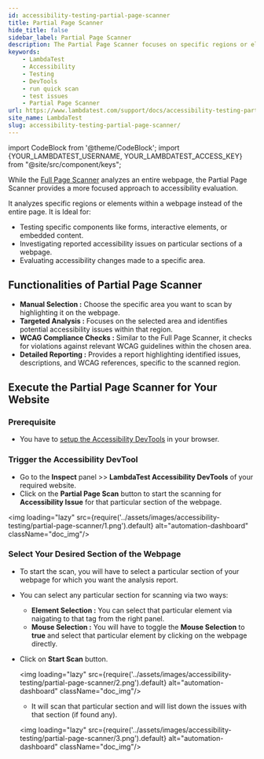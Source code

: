 ```yaml
---
id: accessibility-testing-partial-page-scanner
title: Partial Page Scanner
hide_title: false
sidebar_label: Partial Page Scanner
description: The Partial Page Scanner focuses on specific regions or elements within a webpage, allowing for targeted accessibility evaluation. It is ideal for testing components, investigating reported issues, and evaluating changes made to a specific area.
keywords:
    - LambdaTest
    - Accessibility
    - Testing
    - DevTools
    - run quick scan
    - test issues
    - Partial Page Scanner
url: https://www.lambdatest.com/support/docs/accessibility-testing-partial-page-scanner/
site_name: LambdaTest
slug: accessibility-testing-partial-page-scanner/
---
```


import CodeBlock from '@theme/CodeBlock';
import {YOUR_LAMBDATEST_USERNAME, YOUR_LAMBDATEST_ACCESS_KEY} from "@site/src/component/keys";

<script type="application/ld+json"
      dangerouslySetInnerHTML={{ __html: JSON.stringify({
       "@context": "https://schema.org",
        "@type": "BreadcrumbList",
        "itemListElement": [{
          "@type": "ListItem",
          "position": 1,
          "name": "Home",
          "item": "https://www.lambdatest.com"
        },{
          "@type": "ListItem",
          "position": 2,
          "name": "Support",
          "item": "https://www.lambdatest.com/support/docs/"
        },{
          "@type": "ListItem",
          "position": 3,
          "name": "How to run Partial Page Scanner",
          "item": "https://www.lambdatest.com/support/docs/accessibility-testing-partial-page-scanner/"
        }]
      })
    }}
></script>
While the [Full Page Scanner](/support/docs/accessibility-testing-full-page-scanner/) analyzes an entire webpage, the Partial Page Scanner provides a more focused approach to accessibility evaluation.

It analyzes specific regions or elements within a webpage instead of the entire page. It is Ideal for:

- Testing specific components like forms, interactive elements, or embedded content.
- Investigating reported accessibility issues on particular sections of a webpage.
- Evaluating accessibility changes made to a specific area.

## Functionalities of Partial Page Scanner

- **Manual Selection :** Choose the specific area you want to scan by highlighting it on the webpage.
- **Targeted Analysis :** Focuses on the selected area and identifies potential accessibility issues within that region.
- **WCAG Compliance Checks :** Similar to the Full Page Scanner, it checks for violations against relevant WCAG guidelines within the chosen area.
- **Detailed Reporting :** Provides a report highlighting identified issues, descriptions, and WCAG references, specific to the scanned region.

## Execute the Partial Page Scanner for Your Website

### Prerequisite

- You have to [setup the Accessibility DevTools](/support/docs/accessibility-testing-install-devtools) in your browser.

### Trigger the Accessibility DevTool

- Go to the **Inspect** panel >> **LambdaTest Accessibility DevTools** of your required website.
- Click on the **Partial Page Scan** button to start the scanning for **Accessibility Issue** for that particular section of the webpage.

<img loading="lazy" src={require('../assets/images/accessibility-testing/partial-page-scanner/1.png').default} alt="automation-dashboard" className="doc_img"/>

### Select Your Desired Section of the Webpage

- To start the scan, you will have to select a particular section of your webpage for which you want the analysis report.
- You can select any particular section for scanning via two ways:
  - **Element Selection :** You can select that particular element via naigating to that tag from the right panel.
  - **Mouse Selection :** You will have to toggle the **Mouse Selection** to **true** and select that particular element by clicking on the webpage directly.

- Click on **Start Scan** button.

    <img loading="lazy" src={require('../assets/images/accessibility-testing/partial-page-scanner/2.png').default} alt="automation-dashboard" className="doc_img"/>

    - It will scan that particular section and will list down the issues with that section (if found any).

    <img loading="lazy" src={require('../assets/images/accessibility-testing/partial-page-scanner/3.png').default} alt="automation-dashboard" className="doc_img"/>